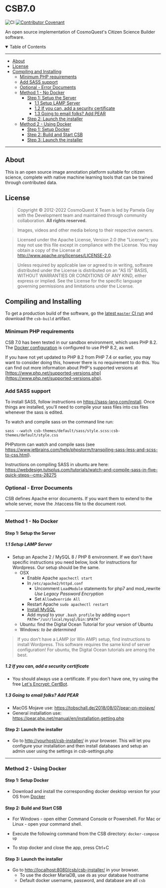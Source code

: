 # CSB7.0

![CI](https://github.com/CosmoQuestX/CSB7.0/workflows/CI/badge.svg) [![Contributor Covenant](https://img.shields.io/badge/Contributor%20Covenant-v2.0%20adopted-ff69b4.svg)](code_of_conduct.md)

An open source implementation of CosmoQuest's Citizen Science Builder software.

<details open>
<summary>Table of Contents</summary>

---------------------------------------------

- [About](#about)
- [License](#license)
- [Compiling and Installing](#compiling-and-installing)
  - [Minimum PHP requirements](#minimum-php-requirements)
  - [Add SASS support](#add-sass-support)
  - [Optional - Error Documents](#optional---error-documents)
  - [Method 1 - No Docker](#method-1---no-docker)
    - [Step 1: Setup the Server](#step-1-setup-the-server)
      - [1.1 Setup LAMP Server](#11-setup-lamp-server)
      - [1.2 If you can, add a security certificate](#12-if-you-can-add-a-security-certificate)
      - [1.3 Going to email folks? Add PEAR](#13-going-to-email-folks-add-pear)
    - [Step 2: Launch the installer](#step-2-launch-the-installer)
  - [Method 2 - Using Docker](#method-2---using-docker)
    - [Step 1: Setup Docker](#step-1-setup-docker)
    - [Step 2: Build and Start CSB](#step-2-build-and-start-csb)
    - [Step 3: Launch the installer](#step-3-launch-the-installer)

---------------------------------------------

</details>

## About

This is an open source image annotation platform suitable for citizen science, complete with native machine learning tools that can be trained through contributed data.

## License

> Copyright © 2012-2022 CosmoQuest X Team is led by Pamela Gay with the Development team and maintained through community collaboration. **All rights reserved.**

<!--  -->
> Images, videos and other media belong to their respective owners.

<!--  -->
> Licensed under the Apache License, Version 2.0 (the "License"); you may not use this file except in compliance with the License. You may obtain a copy of the License at [<http://www.apache.org/licenses/LICENSE-2.0>](http://www.apache.org/licenses/LICENSE-2.0).

<!--  -->
> Unless required by applicable law or agreed to in writing, software distributed under the License is distributed on an "AS IS" BASIS, WITHOUT WARRANTIES OR CONDITIONS OF ANY KIND, either express or implied. See the License for the specific language governing permissions and limitations under the License.

## Compiling and Installing

To get a production build of the software, go the [latest `master` CI run](https://github.com/CosmoQuestX/CSB7.0/actions?query=branch%3Amaster) and download the `csb-build` artifact.

### Minimum PHP requirements

CSB 7.0 has been tested in our sandbox environment, which uses PHP 8.2. The [Docker configuration](#method-2---using-docker) is configured to use PHP 8.2, as well.

If you have not yet updated to PHP 8.2 from PHP 7.4 or earlier, you may want to consider doing this, however there is no requirement to do this. You can find out more information about PHP's supported versions at [https://www.php.net/supported-versions.php](https://www.php.net/supported-versions.php).

### Add SASS support

To install SASS, follow instructions on <https://sass-lang.com/install>. Once things
are installed, you'll need to compile your sass files into css files whenever
the sass is edited.

To watch and compile sass on the command line run:

```shell
sass --watch csb-themes/default/sass/style.scss:csb-themes/default/style.css
```

PHPstorm can watch and compile sass (see <https://www.jetbrains.com/help/phpstorm/transpiling-sass-less-and-scss-to-css.html>).

Instructions on compiling SASS in ubuntu are here: <https://webdesign.tutsplus.com/tutorials/watch-and-compile-sass-in-five-quick-steps--cms-28275>

### Optional - Error Documents

CSB defines Apache error documents. If you want them to extend to the whole server, move the .htaccess file to the document root.

---------------------------------------------

### Method 1 - No Docker

#### Step 1: Setup the Server

##### 1.1 Setup LAMP Server

- Setup an Apache 2 / MySQL 8 / PHP 8 environment. If we don't have specific instructions you need below, look for instructions for Wordpress. Our setup should be the same.
  - OSX
    - Enable Apache `apachectl start`
    - In `/etc/apache2/httpd.conf`
      - Uncomment `LoadModule` statements for php7 and mod_rewrite _Use Legacy Password Encryption_
      - Set `AllowOverride All`
    - Restart Apache `sudo apachectl restart`
    - [Install MySQL](https://dev.mysql.com/downloads/mysql)
    - Add mysql to your `.bash_profile` by adding `export PATH="/usr/local/mysql/bin:$PATH"`
  - Ubuntu: find the Digital Ocean Tutorial for your version of Ubuntu
  - Windows: _to be determined_

> If you don't have a LAMP (or Win AMP) setup, find instructions to install Wordpress. This software requires the same kind of server configuration! For ubuntu, the Digital Ocean tutorials are among the best.

##### 1.2 If you can, add a security certificate

- You should always use a certificate. If you don't have one, try using the free [Let's Encrypt: CertBot](https://letsencrypt.org/getting-started/).

##### 1.3 Going to email folks? Add PEAR

- MacOS Mojave use: <https://tobschall.de/2018/08/07/pear-on-mojave/>
- General installation use: <https://pear.php.net/manual/en/installation.getting.php>

#### Step 2: Launch the installer

- Go to <http://yourhost/csb-installer/> in your browser. This will let you configure your installation and then install databases and setup an admin user using the settings in csb-settings.php

---------------------------------------------

### Method 2 - Using Docker

#### Step 1: Setup Docker

- Download and install the corresponding docker desktop version for your OS from [Docker](https://hub.docker.com/search?q=&type=edition&offering=community)

#### Step 2: Build and Start CSB

- For Windows - open either Command Console or Powershell. For Mac or Linux - open your command shell.

- Execute the following command from the CSB directory:
```docker-compose up```

- To stop docker and close the app, press Ctrl+C

#### Step 3: Launch the installer

- Go to <http://localhost:8080/csb/csb-installer/> in your browser.
  - To use the docker MariaDB, use ```db``` as your database hostname
  - Default docker username, password, and database are all ```csb```
